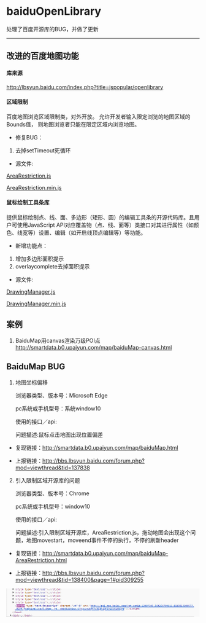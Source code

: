 # baiduOpenLibrary

处理了百度开源库的BUG，并做了更新

-------------------
## 改进的百度地图功能

#### 库来源
http://lbsyun.baidu.com/index.php?title=jspopular/openlibrary


#### 区域限制

百度地图浏览区域限制类，对外开放。 允许开发者输入限定浏览的地图区域的Bounds值， 则地图浏览者只能在限定区域内浏览地图。

- 修复BUG：
1. 去掉setTimeout死循环

- 源文件:

[AreaRestriction.js](https://smartdata.b0.upaiyun.com/map/AreaRestriction.js)

[AreaRestriction.min.js](https://smartdata.b0.upaiyun.com/map/AreaRestriction.min.js)


#### 鼠标绘制工具条库
提供鼠标绘制点、线、面、多边形（矩形、圆）的编辑工具条的开源代码库。且用户可使用JavaScript API对应覆盖物（点、线、面等）类接口对其进行属性（如颜色、线宽等）设置、编辑（如开启线顶点编辑等）等功能。

- 新增功能点：
1. 增加多边形面积提示
2. overlaycomplete去掉面积提示

- 源文件:

[DrawingManager.js](https://smartdata.b0.upaiyun.com/map/DrawingManager.js)

[DrawingManager.min.js](https://smartdata.b0.upaiyun.com/map/DrawingManager.min.js)




## 案例
1. BaiduMap用canvas渲染万级POI点
http://smartdata.b0.upaiyun.com/map/baiduMap-canvas.html



## BaiduMap BUG

1. 地图坐标偏移

    浏览器类型、版本号：Microsoft Edge

    pc系统或手机型号：系统window10

    使用的接口／api:

    问题描述:鼠标点击地图出现位置偏差

- 复现链接：http://smartdata.b0.upaiyun.com/map/baiduMap.html

- 上报链接：http://bbs.lbsyun.baidu.com/forum.php?mod=viewthread&tid=137838

2. 引入限制区域开源库的问题

    浏览器类型、版本号：Chrome

    pc系统或手机型号：window10

    使用的接口／api:

    问题描述:引入限制区域开源库，AreaRestriction.js，拖动地图会出现这个问题，地图movestart，moveend事件不停的执行，不停的刷新header

- 复现链接：http://smartdata.b0.upaiyun.com/map/baiduMap-AreaRestriction.html

- 上报链接：http://bbs.lbsyun.baidu.com/forum.php?mod=viewthread&tid=138400&page=1#pid309255

![map](https://raw.githubusercontent.com/lhywell/baiduOpenLibrary/master/map.gif)
